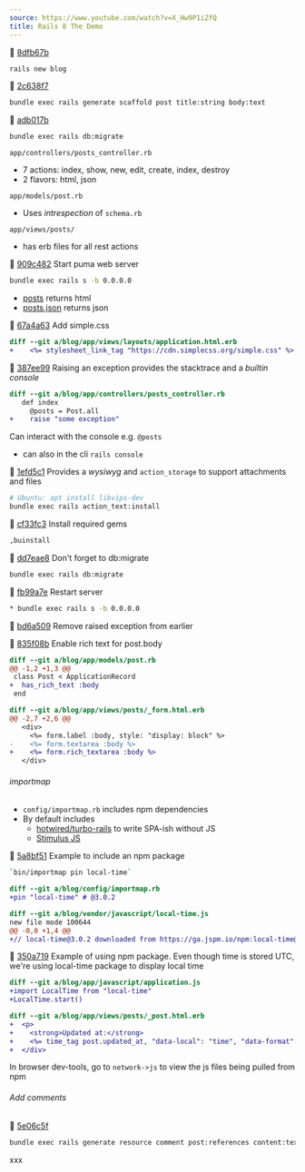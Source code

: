 ```yaml
---
source: https://www.youtube.com/watch?v=X_Hw9P1iZfQ
title: Rails 8 The Demo 
---
```


🚢 [8dfb67b](https://github.com/arafatm/learn.rails.8.demo.blog.dhh/commit/8dfb67b)
```bash
rails new blog
```

🚢 [2c638f7](https://github.com/arafatm/learn.rails.8.demo.blog.dhh/commit/2c638f7)
```bash
bundle exec rails generate scaffold post title:string body:text
```

🚢 [adb017b](https://github.com/arafatm/learn.rails.8.demo.blog.dhh/commit/adb017b)
```bash
bundle exec rails db:migrate 
```

`app/controllers/posts_controller.rb`
- 7 actions: index, show, new, edit, create, index, destroy
- 2 flavors: html, json

`app/models/post.rb`
- Uses _intrespection_ of `schema.rb`

`app/views/posts/` 
- has erb files for all rest actions

🚢 [909c482](https://github.com/arafatm/learn.rails.8.demo.blog.dhh/commit/909c482)
Start puma web server
```bash
bundle exec rails s -b 0.0.0.0 
```

- [posts](localhost:3000/posts) returns html
- [posts.json](localhost:3000/posts.json) returns json 

🚢 [67a4a63](https://github.com/arafatm/learn.rails.8.demo.blog.dhh/commit/67a4a63)
Add simple.css
```diff
diff --git a/blog/app/views/layouts/application.html.erb
+    <%= stylesheet_link_tag "https://cdn.simplecss.org/simple.css" %>
```

🚢 [387ee99](https://github.com/arafatm/learn.rails.8.demo.blog.dhh/commit/387ee99)
Raising an exception provides the stacktrace and a _builtin console_
```diff
diff --git a/blog/app/controllers/posts_controller.rb
   def index
     @posts = Post.all
+    raise "some exception"
```
Can interact with the console e.g. `@posts`
- can also in the cli `rails console`

🚢 [1efd5c1](https://github.com/arafatm/learn.rails.8.demo.blog.dhh/commit/1efd5c1)
Provides a _wysiwyg_ and `action_storage` to support attachments and files
```bash
# Ubuntu: apt install libvips-dev
bundle exec rails action_text:install
```

🚢 [cf33fc3](https://github.com/arafatm/learn.rails.8.demo.blog.dhh/commit/cf33fc3)
Install required gems
```bash
,buinstall
```

🚢 [dd7eae8](https://github.com/arafatm/learn.rails.8.demo.blog.dhh/commit/dd7eae8)
Don't forget to db:migrate
```bash
bundle exec rails db:migrate 
```

🚢 [fb99a7e](https://github.com/arafatm/learn.rails.8.demo.blog.dhh/commit/fb99a7e)
Restart server
```bash
* bundle exec rails s -b 0.0.0.0 
```

🚢 [bd6a509](https://github.com/arafatm/learn.rails.8.demo.blog.dhh/commit/bd6a509)
Remove raised exception from earlier

🚢 [835f08b](https://github.com/arafatm/learn.rails.8.demo.blog.dhh/commit/835f08b)
Enable rich text for post.body
```diff
diff --git a/blog/app/models/post.rb
@@ -1,2 +1,3 @@
 class Post < ApplicationRecord
+  has_rich_text :body
 end

diff --git a/blog/app/views/posts/_form.html.erb
@@ -2,7 +2,6 @@
   <div>
     <%= form.label :body, style: "display: block" %>
-    <%= form.textarea :body %>
+    <%= form.rich_textarea :body %>
   </div>
```

###### importmap

- `config/importmap.rb` includes npm dependencies 
- By default includes
  - [hotwired/turbo-rails](https://github.com/hotwired/turbo-rails) to write SPA-ish without JS
  - [Stimulus JS](https://stimulus.hotwired.dev/) 

🚢 [5a8bf51](https://github.com/arafatm/learn.rails.8.demo.blog.dhh/commit/5a8bf51)
Example to include an npm package
```bash
`bin/importmap pin local-time` 
```
```diff
diff --git a/blog/config/importmap.rb
+pin "local-time" # @3.0.2

diff --git a/blog/vendor/javascript/local-time.js
new file mode 100644
@@ -0,0 +1,4 @@
+// local-time@3.0.2 downloaded from https://ga.jspm.io/npm:local-time@3.0.2/app/assets/javascripts/local-time.es2017-esm.js
```

🚢 [350a719](https://github.com/arafatm/learn.rails.8.demo.blog.dhh/commit/350a719)
Example of using npm package. Even though time is stored UTC, we're using local-time package to display local time
```diff
diff --git a/blog/app/javascript/application.js
+import LocalTime from "local-time"
+LocalTime.start()

diff --git a/blog/app/views/posts/_post.html.erb
+  <p>
+    <strong>Updated at:</strong>
+    <%= time_tag post.updated_at, "data-local": "time", "data-format": "%B %e, %Y %l:%M%P" %>
+  </div>
```

In browser dev-tools, go to `network->js` to view the js files being pulled from npm

###### Add comments

🚢 [5e06c5f](https://github.com/arafatm/learn.rails.8.demo.blog.dhh/commit/5e06c5f)
```bash
bundle exec rails generate resource comment post:references content:text
```

xxx